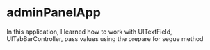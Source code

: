 # adminPanelApp

In this application, I learned how to work with UITextField, UITabBarController, pass values using the prepare for segue method

